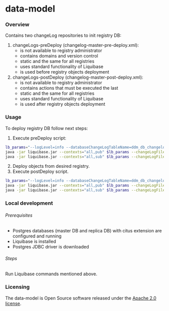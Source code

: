 # data-model

### Overview
Contains two changeLog repositories to init registry DB:
1. changeLogs-preDeploy (changelog-master-pre-deploy.xml):
   - is not available to registry administrator
   - contains domains and version control
   - static and the same for all registries
   - uses standard functionality of Liquibase
   - is used before registry objects deployment
2. changeLogs-postDeploy (changelog-master-post-deploy.xml):
   - is not available to registry administrator
   - contains actions that must be executed the last
   - static and the same for all registries
   - uses standard functionality of Liquibase
   - is used after registry objects deployment

### Usage
To deploy registry DB follow next steps:
1. Execute preDeploy script:
```bash
lb_params="--logLevel=info --databaseChangeLogTableName=ddm_db_changelog --databaseChangeLogLockTableName=ddm_db_changelog_lock --classpath=postgresql-42.2.23.jar --liquibaseSchemaName=public --driver=org.postgresql.Driver"
java -jar liquibase.jar --contexts="all,pub" $lb_params --changeLogFile=changelog-master-pre-deploy.xml --username=<username> --password=<password> --url=jdbc:postgresql://<master_DB_instance>:5432/<dbname> --labels=!citus update
java -jar liquibase.jar --contexts="all,sub" $lb_params --changeLogFile=changelog-master-pre-deploy.xml --username=<username> --password=<password> --url=jdbc:postgresql://<replica_DB_instance>:5432/<dbname> --labels=!citus update
```
2. Deploy objects from desired registry.
3. Execute postDeploy script.
```bash
lb_params="--logLevel=info --databaseChangeLogTableName=ddm_db_changelog --databaseChangeLogLockTableName=ddm_db_changelog_lock --classpath=postgresql-42.2.23.jar --liquibaseSchemaName=public --driver=org.postgresql.Driver"
java -jar liquibase.jar --contexts="all,pub" $lb_params --changeLogFile=changelog-master-post-deploy.xml --username=<username> --password=<password> --url=jdbc:postgresql://<master_DB_instance>:5432/<dbname> --labels=!citus update
java -jar liquibase.jar --contexts="all,sub" $lb_params --changeLogFile=changelog-master-post-deploy.xml --username=<username> --password=<password> --url=jdbc:postgresql://<replica_DB_instance>:5432/<dbname> --labels=!citus update
```

### Local development

###### Prerequisites
* Postgres databases (master DB and replica DB) with citus extension are configured and running
* Liquibase is installed
* Postgres JDBC driver is downloaded

###### Steps
Run Liquibase commands mentioned above.

### Licensing
The data-model is Open Source software released under the [Apache 2.0 license](https://www.apache.org/licenses/LICENSE-2.0).